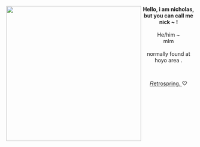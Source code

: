 
<img align="left" src="https://i.pinimg.com/736x/d0/0c/7d/d00c7da27eeae1ae501c193ac2771f0b.jpg" width="360"> <p align="center"> **Hello, i am nicholas, but you can call me nick ~ !** <br>
<br> He/him ~ <br> mlm <br> <br> normally found at hoyo area . </p>

<br>

<p align="center"> <a href="https://retrospring.net/@nick_is_cool"> 
  𝑅etrospring.
<a>
 ♡

 
